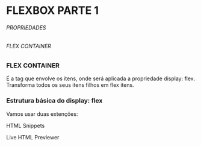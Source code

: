 # FLEXBOX PARTE 1

###### PROPRIEDADES

###### FLEX CONTAINER

### FLEX CONTAINER

É a tag que envolve os itens, onde será aplicada a propriedade display: flex. Transforma todos os seus itens filhos em flex itens.

### Estrutura básica do display: flex

 Vamos usar duas extenções:

HTML Snippets

Live HTML Previewer

